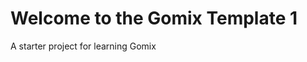 Welcome to the Gomix Template 1
==============================

A starter project for learning Gomix
